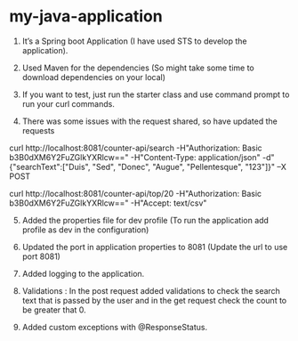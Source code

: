 # my-java-application

1)	It’s a Spring boot Application (I have used STS to develop the application).
2)	Used Maven for the dependencies (So might take some time to download dependencies on your local)
3)	If you want to test, just run the starter class and use command prompt to run your curl commands.

4) There was some issues with the request shared, so have updated the requests

curl http://localhost:8081/counter-api/search -H"Authorization: Basic b3B0dXM6Y2FuZGlkYXRlcw==" -H"Content-Type: application/json" -d"{\"searchText\":[\"Duis\", \"Sed\", \"Donec\", \"Augue\", \"Pellentesque\", \"123\"]}" –X POST

curl http://localhost:8081/counter-api/top/20 -H"Authorization: Basic b3B0dXM6Y2FuZGlkYXRlcw==" -H"Accept: text/csv"

5) Added the properties file for dev profile (To run the application add profile as dev in the configuration)

6) Updated the port in application properties to 8081 (Update the url to use port 8081)

7) Added logging to the application.

8) Validations : In the post request added validations to check the search text that is passed by the user and in the get request check the count to be greater that 0.

9) Added custom exceptions with @ResponseStatus.
